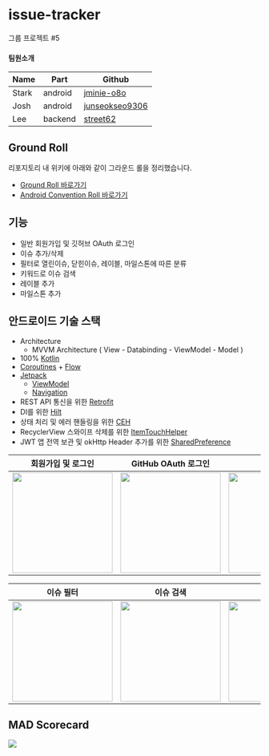 # issue-tracker
그룹 프로젝트 #5
  
#### 팀원소개
|Name|Part|Github|
|---|---|---|
|Stark|android|[jminie-o8o](https://github.com/jminie-o8o)|
|Josh|android|[junseokseo9306](https://github.com/junseokseo9306)|
|Lee|backend|[street62](https://github.com/street62)|

## Ground Roll

리포지토리 내 위키에 아래와 같이 그라운드 롤을 정리했습니다.
- [Ground Roll 바로가기](https://github.com/jminie-o8o/issue-tracker/wiki/%EA%B7%B8%EB%9D%BC%EC%9A%B4%EB%93%9C-%EB%A1%A4)
- [Android Convention Roll 바로가기](https://github.com/jminie-o8o/issue-tracker/wiki/Android)


##  기능
- 일반 회원가입 및 깃허브 OAuth 로그인
- 이슈 추가/삭제
- 필터로 열린이슈, 닫힌이슈, 레이블, 마일스톤에 따른 분류
- 키워드로 이슈 검색
- 레이블 추가
- 마일스톤 추가

## 안드로이드 기술 스택
- Architecture
  - MVVM Architecture ( View - Databinding - ViewModel - Model )
- 100% [Kotlin](https://kotlinlang.org/)
- [Coroutines](https://developer.android.com/kotlin/coroutines) + [Flow](https://developer.android.com/kotlin/flow)
- [Jetpack](https://developer.android.com/jetpack)
  - [ViewModel](https://developer.android.com/topic/libraries/architecture/viewmodel?gclid=CjwKCAjwq5-WBhB7EiwAl-HEkrzYCgxFBbYLSC4yenlZRy5NtxWbTHP-xThSz_yMY_JUTl3TCklhnBoCDIcQAvD_BwE&gclsrc=aw.ds)
  - [Navigation](https://developer.android.com/guide/navigation)
- REST API 통신을 위한 [Retrofit](https://square.github.io/retrofit/)
- DI를 위한 [Hilt](https://developer.android.com/training/dependency-injection/hilt-android)
- 상태 처리 및 에러 핸들링을 위한 [CEH](https://kotlinlang.org/docs/exception-handling.html#coroutineexceptionhandler)
- RecyclerView 스와이프 삭제를 위한 [ItemTouchHelper](https://developer.android.com/reference/androidx/recyclerview/widget/ItemTouchHelper.Callback)
- JWT 앱 전역 보관 및 okHttp Header 추가를 위한 [SharedPreference](https://developer.android.com/reference/androidx/recyclerview/widget/ItemTouchHelper.Callback)


| 회원가입 및 로그인  | GitHub OAuth 로그인 | 이슈 추가 | 이슈 닫기 |
|:--------:|:--------:|:--------:|:--------:|
| <img src=https://user-images.githubusercontent.com/79504043/177956772-aebe64bd-bd47-4169-b9cf-1451230d2621.gif width=200> | <img src=https://user-images.githubusercontent.com/79504043/177988707-c8965b34-8f7c-4880-9ff4-62dd6c3129bc.gif width=200> | <img src=https://user-images.githubusercontent.com/79504043/177959254-09b40b46-abdd-4479-8300-19c443ab0907.gif width=200> | <img src=https://user-images.githubusercontent.com/79504043/177958085-562789ac-412f-4346-b292-2a7bd6f6ccb8.gif width=200> |

| 이슈 필터 | 이슈 검색 |  | 마일스톤 추가 |
|:--------:|:--------:|:--------:|:--------:|
| <img src=https://user-images.githubusercontent.com/79504043/177961096-11f8f782-cc30-4bba-b5ac-916cb3dc4653.gif width=200> | <img src=https://user-images.githubusercontent.com/79504043/177962476-bf6a537d-d59e-4ecf-99da-7c0015af883a.gif width=200> | <img src=https://user-images.githubusercontent.com/79504043/177966815-7abcda81-aca1-487d-bd36-847e304eacf8.gif width=200> | <img src=https://cdn.discordapp.com/attachments/985744748759359498/994909627873505320/milestoneadd.gif width=200> |

## MAD Scorecard
<img src="https://user-images.githubusercontent.com/79504043/177989379-37cf40dc-0e11-4944-a1a9-8a3ee113065b.png">  


